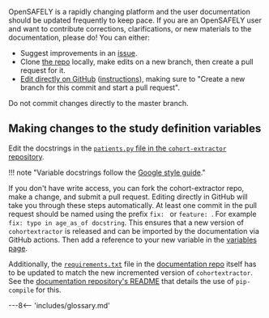 OpenSAFELY is a rapidly changing platform and the user documentation should be updated frequently to keep pace. 
If you are an OpenSAFELY user and want to contribute corrections, clarifications, or new materials to the documentation, 
please do! You can either:

* Suggest improvements in an [issue](https://github.com/opensafely/documentation/issues).
* Clone [the repo](https://github.com/opensafely/documentation) locally, make edits on a new branch, then create a pull request for it.
* [Edit directly on GitHub](https://github.com/opensafely/documentation/tree/master/docs) ([instructions](https://docs.github.com/en/github/managing-files-in-a-repository/editing-files-in-your-repository)), making sure to "Create a new branch for this commit and start a pull request".

Do not commit changes directly to the master branch.

## Making changes to the study definition variables

Edit the docstrings in the [`patients.py` file in the `cohort-extractor` repository](https://github.com/opensafely-core/cohort-extractor/blob/master/cohortextractor/patients.py).

!!! note "Variable docstrings follow the [Google style guide](https://google.github.io/styleguide/pyguide.html#383-functions-and-methods)."

If you don't have write access, you can fork the cohort-extractor repo, make a change, and submit a pull request.
Editing directly in GitHub will take you through these steps automatically.
At least one commit in the pull request should be named using the prefix `fix: ` or `feature: `. For example `fix: typo in age_as_of docstring`. 
This ensures that a new version of `cohortextractor` is released and can be imported by the documentation via GitHub actions.
Then add a reference to your new variable in the [variables page](study-def-variables.md).

Additionally, the
[`requirements.txt`](https://github.com/opensafely/documentation/blob/master/requirements.txt)
file in the [documentation
repo](https://github.com/opensafely/documentation) itself has to be
updated to match the new incremented version of `cohortextractor`. See
the [documentation repository's
README](https://github.com/opensafely/documentation#building-locally-and-testing)
that details the use of `pip-compile` for this.

---8<-- 'includes/glossary.md'
